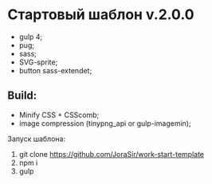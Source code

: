 # Стартовый шаблон v.2.0.0

* gulp 4;
* pug;
* sass;
* SVG-sprite;
* button sass-extendet;

## Build:
* Minify CSS + CSScomb;
* image compression (tinypng_api or gulp-imagemin);

Запуск шаблона:

1. git clone https://github.com/JoraSir/work-start-template
2. npm i
3. gulp
